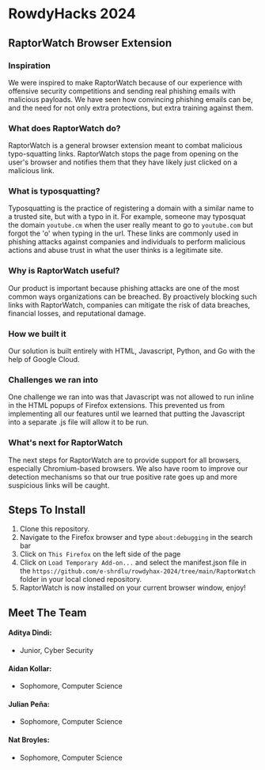 # RowdyHacks 2024
## RaptorWatch Browser Extension
### Inspiration
We were inspired to make RaptorWatch because of our experience with offensive security competitions and sending real phishing emails with malicious payloads. We have seen how convincing phishing emails can be, and the need for not only extra protections, but extra training against them.

### What does RaptorWatch do?
RaptorWatch is a general browser extension meant to combat malicious typo-squatting links. RaptorWatch stops the page from opening on the user's browser and notifies them that they have likely just clicked on a malicious link. 

### What is typosquatting?
Typosquatting is the practice of registering a domain with a similar name to a trusted site, but with a typo in it. For example, someone may typosquat the domain `youtube.cm` when the user really meant to go to `youtube.com` but forgot the 'o' when typing in the url. These links are commonly used in phishing attacks against companies and individuals to perform malicious actions and abuse trust in what the user thinks is a legitimate site.

### Why is RaptorWatch useful?
Our product is important because phishing attacks are one of the most common ways organizations can be breached. By proactively blocking such links with RaptorWatch, companies can mitigate the risk of data breaches, financial losses, and reputational damage.

### How we built it
Our solution is built entirely with HTML, Javascript, Python, and Go with the help of Google Cloud.

### Challenges we ran into
One challenge we ran into was that Javascript was not allowed to run inline in the HTML popups of Firefox extensions. This prevented us from implementing all our features until we learned that putting the Javascript into a separate .js file will allow it to be run.

### What's next for RaptorWatch
The next steps for RaptorWatch are to provide support for all browsers, especially Chromium-based browsers. We also have room to improve our detection mechanisms so that our true positive rate goes up and more suspicious links will be caught.

## Steps To Install
1. Clone this repository.
2. Navigate to the Firefox browser and type `about:debugging` in the search bar
3. Click on `This Firefox` on the left side of the page
4. Click on `Load Temporary Add-on...` and select the manifest.json file in the `https://github.com/e-shrdlu/rowdyhax-2024/tree/main/RaptorWatch` folder in your local cloned repository.
5. RaptorWatch is now installed on your current browser window, enjoy!

## Meet The Team
#### Aditya Dindi: 
* Junior, Cyber Security
#### Aidan Kollar:
* Sophomore, Computer Science
#### Julian Peña:
* Sophomore, Computer Science
#### Nat Broyles:
* Sophomore, Computer Science
